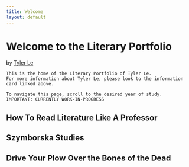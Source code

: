```yaml
---
title: Welcome
layout: default
---
```


# Welcome to the Literary Portfolio

by [Tyler Le](https://www.youtube.com/@Tillerlis)

    This is the home of the Literary Portfolio of Tyler Le. 
    For more information about Tyler Le, please look to the information card linked above.
    
    To navigate this page, scroll to the desired year of study.
    IMPORTANT: CURRENTLY WORK-IN-PROGRESS

## How To Read Literature Like A Professor
## Szymborska Studies
## Drive Your Plow Over the Bones of the Dead
